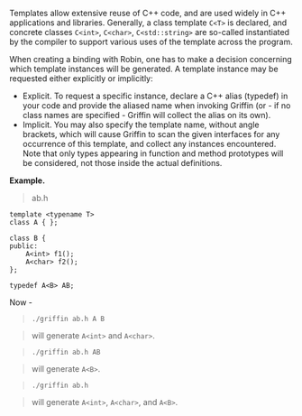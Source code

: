 Templates allow extensive reuse of C++ code, and are used widely in C++ applications and libraries. Generally, a class template `C<T>` is declared, and concrete classes `C<int>`, `C<char>`, `C<std::string>` are so-called instantiated by the compiler to support various uses of the template across the program.

When creating a binding with Robin, one has to make a decision concerning which template instances will be generated. A template instance may be requested either explicitly or implicitly:

  * Explicit. To request a specific instance, declare a C++ alias (typedef) in your code and provide the aliased name when invoking Griffin (or - if no class names are specified - Griffin will collect the alias on its own).
  * Implicit. You may also specify the template name, without angle brackets, which will cause Griffin to scan the given interfaces for any occurrence of this template, and collect any instances encountered. Note that only types appearing in function and method prototypes will be considered, not those inside the actual definitions.

**Example.**

> ab.h

```
template <typename T>
class A { };

class B {
public:
    A<int> f1();
    A<char> f2();
};

typedef A<B> AB;
```

Now -

> `./griffin ab.h A B`

> will generate `A<int>` and `A<char>`.

> `./griffin ab.h AB`

> will generate `A<B>`.

> `./griffin ab.h`

> will generate `A<int>`, `A<char>`, and `A<B>`.